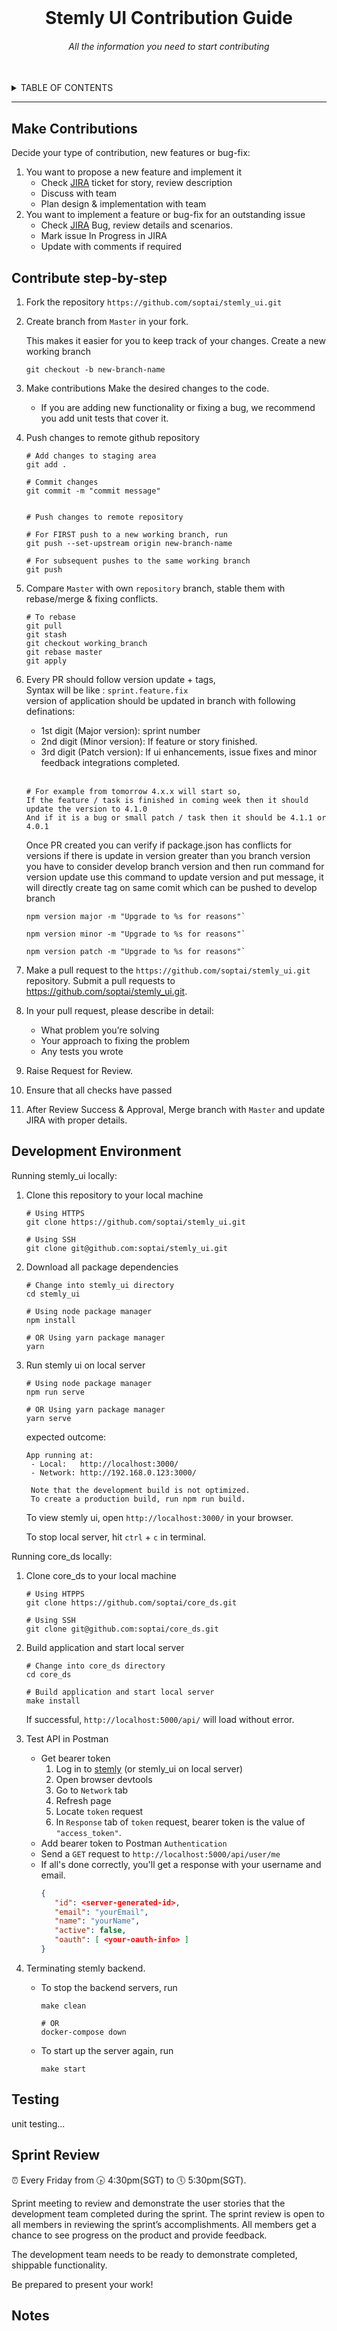 <div align="center">
  <br>
  <h1>Stemly UI Contribution Guide</h1>
  <h6>All the information you need to start contributing</h6>
</div>
<br>

<details>
<summary>TABLE OF CONTENTS</summary>

- [Make Contributions](#make-contributions)
- [Contribute step-by-step](#contribute-step-by-step)
- [Development Environment](#development-environment)
- [Testing](#testing)
- [Sprint Review](#sprint-review)
- [Notes](#notes)

</details>

---


## Make Contributions
Decide your type of contribution, new features or bug-fix:

1) You want to propose a new feature and implement it
    - Check <a href="https://soptai.atlassian.net/">JIRA</a> ticket for story, review description
    - Discuss with team
    - Plan design & implementation with team
2) You want to implement a feature or bug-fix for an outstanding issue
    - Check <a href="https://soptai.atlassian.net/">JIRA</a> Bug, review details and scenarios.
    - Mark issue In Progress in JIRA
    - Update with comments if required

## Contribute step-by-step
1. Fork the repository `https://github.com/soptai/stemly_ui.git`

2. Create branch from `Master` in your fork. 
   
   This makes it easier for you to keep track of your changes.
   Create a new working branch
   
   ```shell
   git checkout -b new-branch-name
   ```

2. Make contributions
   Make the desired changes to the code.
   - If you are adding new functionality or fixing a bug, we recommend you add unit tests that cover it.

3. Push changes to remote github repository
   ```shell
   # Add changes to staging area
   git add .

   # Commit changes
   git commit -m "commit message"


   # Push changes to remote repository

   # For FIRST push to a new working branch, run
   git push --set-upstream origin new-branch-name

   # For subsequent pushes to the same working branch
   git push
   ```
 4. Compare `Master` with own `repository` branch, stable them with rebase/merge & fixing conflicts.
    ```shell
    # To rebase
    git pull
    git stash
    git checkout working_branch
    git rebase master
    git apply
    ```
 5. Every PR should follow version update + tags,<br>
    Syntax will be like : ```sprint.feature.fix```<br>
    version of application should be updated in branch with following definations:
    - 1st digit (Major version): sprint number
    - 2nd digit (Minor version): If feature or story finished.
    - 3rd digit (Patch version): If ui enhancements, issue fixes and minor feedback integrations completed. 
    <br><br>
    ```
    # For example from tomorrow 4.x.x will start so,
    If the feature / task is finished in coming week then it should update the version to 4.1.0
    And if it is a bug or small patch / task then it should be 4.1.1 or 4.0.1
    ```
    Once PR created you can verify if package.json has conflicts for versions if there is update in version greater than you branch version you have to consider develop branch version and then run command for version update
    use this command to update version and put message, it will directly create tag on same comit which can be pushed to develop branch
    ```
    npm version major -m "Upgrade to %s for reasons"`
    ```
    ```
    npm version minor -m "Upgrade to %s for reasons"`
    ```
    ```
    npm version patch -m "Upgrade to %s for reasons"`
    ```
 5. Make a pull request to the `https://github.com/soptai/stemly_ui.git` repository. Submit a pull requests to https://github.com/soptai/stemly_ui.git.
 
 6. In your pull request, please describe in detail:
    - What problem you’re solving
    - Your approach to fixing the problem
    - Any tests you wrote
 
 7. Raise Request for Review.
 
 8. Ensure that all checks have passed
 
 9.  After Review Success & Approval, Merge branch with `Master` and update JIRA with proper details. 

## Development Environment
Running stemly_ui locally:
1. Clone this repository to your local machine
   ```shell
   # Using HTTPS
   git clone https://github.com/soptai/stemly_ui.git

   # Using SSH
   git clone git@github.com:soptai/stemly_ui.git
   ```

2. Download all package dependencies
   ```shell
   # Change into stemly_ui directory
   cd stemly_ui
   
   # Using node package manager
   npm install

   # OR Using yarn package manager
   yarn 
   ```

3. Run stemly ui on local server
   ```shell
   # Using node package manager
   npm run serve
   
   # OR Using yarn package manager
   yarn serve
   ```

   expected outcome:
   ```shell
   App running at:
    - Local:   http://localhost:3000/
    - Network: http://192.168.0.123:3000/
  
    Note that the development build is not optimized.
    To create a production build, run npm run build.
   ```
   To view stemly ui, open `http://localhost:3000/` in your browser.

   To stop local server, hit `ctrl` + `c` in terminal.

Running core_ds locally:
1. Clone core_ds to your local machine
   ```shell
   # Using HTPPS
   git clone https://github.com/soptai/core_ds.git

   # Using SSH
   git clone git@github.com:soptai/core_ds.git
   ```

2. Build application and start local server
   ```shell
   # Change into core_ds directory
   cd core_ds

   # Build application and start local server
   make install
   ```
   If successful, `http://localhost:5000/api/` will load without error.

3. Test API in Postman
   * Get bearer token
     1. Log in to [stemly](https://dev.soptai.sg/) 
        (or stemly_ui on local server)
     2. Open browser devtools
     3. Go to `Network` tab
     4. Refresh page
     5. Locate `token` request
     6. In `Response` tab of `token` request,
        bearer token is the value of `"access_token"`.
   * Add bearer token to Postman `Authentication`
   * Send a `GET` request to `http://localhost:5000/api/user/me`
   * If all's done correctly, you'll get a response with your username and email.
     ```json
     {
        "id": <server-generated-id>,
        "email": "yourEmail",
        "name": "yourName",
        "active": false,
        "oauth": [ <your-oauth-info> ]
     }
     ```
  1. Terminating stemly backend.
     * To stop the backend servers, run
        ```shell
        make clean

        # OR
        docker-compose down
        ```

     * To start up the server again, run
        ```shell
        make start
        ```

## Testing
unit testing...

## Sprint Review
⏰ Every Friday from 🕟 4:30pm(SGT) to 🕔 5:30pm(SGT). 

Sprint meeting to review and demonstrate the user stories that the development team completed during the sprint. 
The sprint review is open to all members in reviewing the sprint’s accomplishments. 
All members get a chance to see progress on the product and provide feedback.

The development team needs to be ready to demonstrate completed, shippable functionality.

Be prepared to present your work!

## Notes
 
